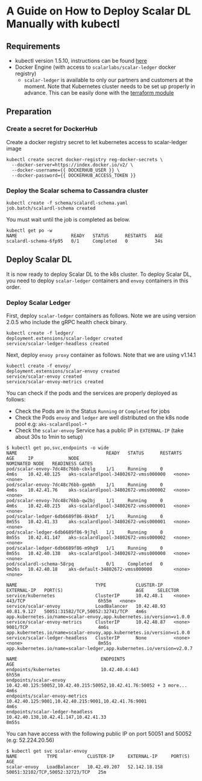 # A Guide on How to Deploy Scalar DL Manually with kubectl

## Requirements

* kubectl version 1.5.10, instructions can be found [here](https://kubernetes.io/docs/tasks/tools/install-kubectl/)
* Docker Engine (with access to `scalarlabs/scalar-ledger` docker registry)
  * `scalar-ledger` is available to only our partners and customers at the moment.
Note that Kubernetes cluster needs to be set up properly in advance. This can be easily done with the [terraform module](../../docs/README.md)

## Preparation

### Create a secret for DockerHub

Create a docker registry secret to let kubernetes access to scalar-ledger image

```console
kubectl create secret docker-registry reg-docker-secrets \
  --docker-server=https://index.docker.io/v2/ \
  --docker-username={{ DOCKERHUB_USER }} \
  --docker-password={{ DOCKERHUB_ACCESS_TOKEN }}
```

### Deploy the Scalar schema to Cassandra cluster

```console
kubectl create -f schema/scalardl-schema.yaml
job.batch/scalardl-schema created
```

You must wait until the job is completed as below.

```console
kubectl get po -w
NAME                    READY   STATUS      RESTARTS   AGE
scalardl-schema-6fp95   0/1     Completed   0          34s
```

## Deploy Scalar DL

It is now ready to deploy Scalar DL to the k8s cluster. To deploy Scalar DL, you need to deploy `scalar-ledger` containers and `envoy` containers in this order.

### Deploy Scalar Ledger

First, deploy `scalar-ledger` containers as follows. Note we are using version 2.0.5 who include the gRPC health check binary.

```console
kubectl create -f ledger/
deployment.extensions/scalar-ledger created
service/scalar-ledger-headless created
```

Next, deploy `envoy proxy` container as follows. Note that we are using v1.14.1

```console
kubectl create -f envoy/
deployment.extensions/scalar-envoy created
service/scalar-envoy created
service/scalar-envoy-metrics created
```

You can check if the pods and the services are properly deployed as follows:

* Check the Pods are in the Status `Running` or `Completed` for jobs
* Check the Pods `envoy` and `ledger` are well distributed on the k8s node pool e.g: `aks-scalardlpool-*`
* Check the `scalar-envoy` Service has a public IP in `EXTERNAL-IP` (take about 30s to 1min to setup)

```console
$ kubectl get po,svc,endpoints -o wide
NAME                                 READY   STATUS      RESTARTS   AGE     IP             NODE                                   NOMINATED NODE   READINESS GATES
pod/scalar-envoy-7dc48c76bb-cbxlg    1/1     Running     0          4m6s    10.42.40.125   aks-scalardlpool-34802672-vmss000000   <none>           <none>
pod/scalar-envoy-7dc48c76bb-gpmbh    1/1     Running     0          4m6s    10.42.41.76    aks-scalardlpool-34802672-vmss000002   <none>           <none>
pod/scalar-envoy-7dc48c76bb-qw2bj    1/1     Running     0          4m6s    10.42.40.215   aks-scalardlpool-34802672-vmss000001   <none>           <none>
pod/scalar-ledger-6db6689f86-8kkbf   1/1     Running     0          8m55s   10.42.41.33    aks-scalardlpool-34802672-vmss000001   <none>           <none>
pod/scalar-ledger-6db6689f86-9j7ql   1/1     Running     0          8m55s   10.42.41.147   aks-scalardlpool-34802672-vmss000002   <none>           <none>
pod/scalar-ledger-6db6689f86-m9hg9   1/1     Running     0          8m55s   10.42.40.138   aks-scalardlpool-34802672-vmss000000   <none>           <none>
pod/scalardl-schema-58rpq            0/1     Completed   0          9m26s   10.42.40.18    aks-default-34802672-vmss000000        <none>           <none>

NAME                             TYPE           CLUSTER-IP    EXTERNAL-IP   PORT(S)                           AGE     SELECTOR
service/kubernetes               ClusterIP      10.42.48.1    <none>        443/TCP                           6h55m   <none>
service/scalar-envoy             LoadBalancer   10.42.48.93   40.81.9.127   50051:31582/TCP,50052:32741/TCP   4m6s    app.kubernetes.io/name=scalar-envoy,app.kubernetes.io/version=v1.0.0
service/scalar-envoy-metrics     ClusterIP      10.42.48.87   <none>        9001/TCP                          4m6s    app.kubernetes.io/name=scalar-envoy,app.kubernetes.io/version=v1.0.0
service/scalar-ledger-headless   ClusterIP      None          <none>        <none>                            8m55s   app.kubernetes.io/name=scalar-ledger,app.kubernetes.io/version=v2.0.7

NAME                               ENDPOINTS                                                              AGE
endpoints/kubernetes               10.42.40.4:443                                                         6h55m
endpoints/scalar-envoy             10.42.40.125:50052,10.42.40.215:50052,10.42.41.76:50052 + 3 more...    4m6s
endpoints/scalar-envoy-metrics     10.42.40.125:9001,10.42.40.215:9001,10.42.41.76:9001                   4m6s
endpoints/scalar-ledger-headless   10.42.40.138,10.42.41.147,10.42.41.33                                  8m55s
```

You can have access with the following public IP on port 50051 and 50052 (e.g: 52.224.20.56)

```console
$ kubectl get svc scalar-envoy
NAME           TYPE           CLUSTER-IP     EXTERNAL-IP     PORT(S)                           AGE
scalar-envoy   LoadBalancer   10.42.49.207   52.142.18.158   50051:32102/TCP,50052:32723/TCP   25m
```
